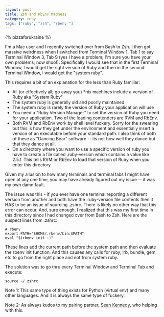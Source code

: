 ```yaml
---
layout: post
title: Zsh and RbEnv Madness 
category: ruby
tags: ["ruby", "zsh", "rbenv "]
---
```

{% pizzaforukraine  %}

I'm a Mac user and I recently switched over from Bash to Zsh.  I then got massive weirdness when I switched from Terminal Window 1, Tab 1 to say Terminal Window 3, Tab 9 (yes I have a problem; I'm sure you have your own problems; now shoo!).  Specifically I would see that in the first Terminal Window, I would get the right version of Ruby and then in the second Terminal Window, I would get the "system ruby".  

This requires a bit of an explanation for the less than Ruby familiar:

 * All (or effectively all; go away you) *nix machines include a version of Ruby aka "System Ruby"
 * The system ruby is generally old and poorly maintained
 * The system ruby is rarely the version of Ruby your application will use
 * You need a "Ruby Version Manager" to set the version of Ruby you need for your application.  Two of the leading contenders are RVM and RbEnv.
 * Both RVM and RbEnv work by shell level fuckery.  Sorry for the swearing but this is how they get under the environment and essentially insert a version of an executable before your standard path.  I also think of both of these as "Dancing Bear" software -- its not how well they dance but that they dance at all.
 * On a directory where you want to use a specific version of ruby you have to create a file called .ruby-version which contains a value like 2.5.1.  This tells RVM or RbEnv to load that version of Ruby when you enter this directory.

Given my allusion to how many terminals and terminal tabs I might have open at any one time, you may have already figured out my issue -- it was my own damn fault.  

The issue was this - if you ever have one terminal reporting a different version from another and both have the .ruby-version file contents then it HAS to be an issue of sourcing .zshrc.  There is likely no other way that this error can occur.  And, sure enough, I realized that this was my first time in this directory since I had changed over from Bash to Zsh.  Here are the suspect lines from .zshrc:

    # rbenv
    export PATH="$HOME/.rbenv/bin:$PATH"
    eval "$(rbenv init -)"

These lines add the current path before the system path and then evaluate the rbenv init function.  And this causes any calls for ruby, irb, bundle, gem, etc to go from the right place and not from system ruby.

The solution was to go thru every Terminal Window and Terminal Tab and execute:

    source ~/.zshrc

Note 1: This same type of thing exists for Python (virtual env) and many other languages.  And it is always the same type of fuckery.

Note 2: As always kudos to my pairing partner, [Sean Kennedy](https;//csphere.github.io/), who helping with this.  